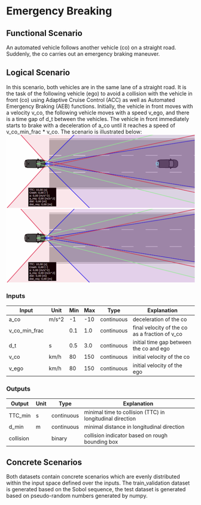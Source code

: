 # Emergency Breaking

## Functional Scenario
An automated vehicle follows another vehicle (co) on a straight road. Suddenly, the co carries out an emergency braking maneuver.
## Logical Scenario
In this scenario, both vehicles are in the same lane of a straight road. It is the task of the following vehicle (ego) to avoid a collision with the vehicle in front (co) using Adaptive Cruise Control (ACC) as well as Automated Emergency Braking (AEB) functions. Initially, the vehicle in front moves with a velocity v_co, the following vehicle moves with a speed v_ego, and there is a time gap of d_t between the vehicles. The vehicle in front immediately starts to brake with a deceleration of a_co until it reaches a speed of v_co_min_frac * v_co.
The scenario is illustrated below:
![Scenario Animation](emergency_braking_animation_1.gif)
![Scenario Animation](emergency_braking_animation_2.gif)
### Inputs
|Input|Unit|Min|Max|Type|Explanation|
|-|-|-|-|-|-|
|a_co|m/s^2|-1|-10|continuous|deceleration of the co|
|v_co_min_frac||0.1|1.0|continuous|final velocity of the co as a fraction of v_co|
|d_t|s|0.5|3.0|continuous|initial time gap between the co and ego|
|v_co|km/h|80|150|continuous|initial velocity of the co|
|v_ego|km/h|80|150|continuous|initial velocity of the ego|
### Outputs
|Output|Unit|Type|Explanation|
|-|-|-|-|
|TTC_min|s|continuous|minimal time to collision (TTC) in longitudinal direction|
|d_min|m|continuous|minimal distance in longitudinal direction|
|collision||binary|collision indicator based on rough bounding box|
## Concrete Scenarios
Both datasets contain concrete scenarios which are evenly distributed within the input space defined over the inputs. The train_validation dataset is generated based on the Sobol sequence, the test dataset is generated based on pseudo-random numbers generated by numpy.
